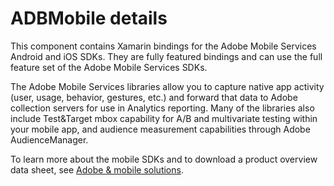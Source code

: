 # ADBMobile details
This component contains Xamarin bindings for the Adobe Mobile Services Android and iOS SDKs. They are fully featured bindings and can use the full feature set of the Adobe Mobile Services SDKs.

The Adobe Mobile Services libraries allow you to capture native app activity (user, usage, behavior, gestures, etc.) and forward that data to Adobe collection servers for use in Analytics reporting. Many of the libraries also include Test&Target mbox capability for A/B and multivariate testing within your mobile app, and audience measurement capabilities through Adobe AudienceManager.

To learn more about the mobile SDKs and to download a product overview data sheet, see [Adobe & mobile solutions](http://www.adobe.com/solutions/digital-analytics/mobile-web-apps-analytics.html).


